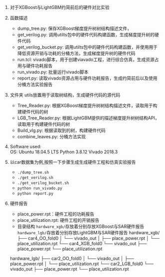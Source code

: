 1. 对于XGBoost与LightGBM约简前后的硬件对比实验
2. 函数描述
    - dump_tree.py: 保存XGBoost梯度提升树树结构描述文件，
    - get_verilog.py: 调用utilts包中的硬件代码构建函数，生成梯度提升树的硬件代码
    - get_verilog_bucket.py: 调用utilts包中的硬件代码构建函数，并使用用于降低资源开销与功耗的分桶方法，生成梯度提升树的硬件代码
    - run.tcl: vivado脚本，用于创建viavado工程，进行综合仿真，生成资源占用与硬件功耗报告
    - run_vivado.py: 批量运行vivado脚本
    - report.py: 读取vivado资源占用与硬件功耗报告，生成约简前后以及使用分桶方法实验报告
3. 文件夹 utils放置用于读取树结构，生成硬件代码的源代码
    - Tree_Reader.py: 根据XGBoost梯度提升树树结构描述文件，读取用于构建硬件代码的树
    - LGB_Tree_Reader.py: 根据LightGBM提供的描述梯度提升树树结构API，读取用于构建硬件代码的树
    - Build_vlg.py: 根据读取到的树，构建硬件代码
    - combine_leaves.py: 分桶方法实现 
4.  Software used:   
    OS:  Ubuntu 18.04.5 LTS 
    Python 3.8.12
    Vivado 2018.3 
5. 以car数据集为例,按照一下步骤生成生成硬件工程和仿真实验报告
    - `./dump_tree.sh`
    - `./get_verilog.sh`
    - `./get_verilog_bucket.sh`
    - `python run_vivado.py`
    - `python report.py`
6. 硬件报告
    - place_power.rpt：硬件工程的功耗报告
    - place_utilization.rpt: 硬件工程的开销报告
    - 目录结构 `hardware_xgb/`存放着分别存放XGBoost与SAR硬件报告 `hardware_lgb/`存放着分别存放LightGBM与SAR硬件报告 
    hardware_xgb/
    ├── car4_OO_fold0
    │   └── vivado_out
    │       ├── place_power.rpt 
    │       └── place_utilization.rpt
    └── car4_XGB_fold0
        └── vivado_out
            ├── place_power.rpt
            └── place_utilization.rpt

    hardware_lgb/
    ├── car2_OO_fold0
    │   └── vivado_out
    │       ├── place_power.rpt
    │       └── place_utilization.rpt
    └── car2_LGB_fold0
        └── vivado_out
            ├── place_power.rpt
            └── place_utilization.rpt

    